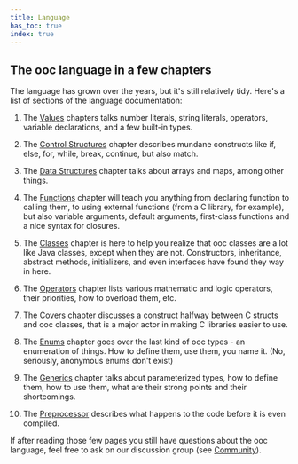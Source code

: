 ```yaml
---
title: Language
has_toc: true
index: true
---
```


## The ooc language in a few chapters

The language has grown over the years, but it's still relatively tidy.
Here's a list of sections of the language documentation:

 1. The [Values](/docs/lang/values/) chapters talks number literals, string
    literals, operators, variable declarations, and a few built-in types.

 2. The [Control Structures](/docs/lang/control-structures/) chapter describes
    mundane constructs like if, else, for, while, break, continue, but also
    match.

 3. The [Data Structures](/docs/lang/data-structures/) chapter talks about
    arrays and maps, among other things.

 4. The [Functions](/docs/lang/functions/) chapter will teach you anything
    from declaring function to calling them, to using external functions
    (from a C library, for example), but also variable arguments, default
    arguments, first-class functions and a nice syntax for closures.

 5. The [Classes](/docs/lang/classes/) chapter is here to help you realize
    that ooc classes are a lot like Java classes, except when they are not.
    Constructors, inheritance, abstract methods, initializers, and even
    interfaces have found they way in here.

 6. The [Operators](/docs/lang/operators/) chapter lists various mathematic
    and logic operators, their priorities, how to overload them, etc.

 7. The [Covers](/docs/lang/covers/) chapter discusses a construct halfway
    between C structs and ooc classes, that is a major actor in making C
    libraries easier to use.

 8. The [Enums](/docs/lang/enums/) chapter goes over the last kind of ooc
    types - an enumeration of things. How to define them, use them, you
    name it. (No, seriously, anonymous enums don't exist)

 9. The [Generics](/docs/lang/generics/) chapter talks about parameterized
    types, how to define them, how to use them, what are their strong points
    and their shortcomings.

 10. The [Preprocessor](/docs/lang/preprocessor/) describes what happens to
    the code before it is even compiled.

If after reading those few pages you still have questions about the ooc
language, feel free to ask on our discussion group (see
[Community](/community)).

